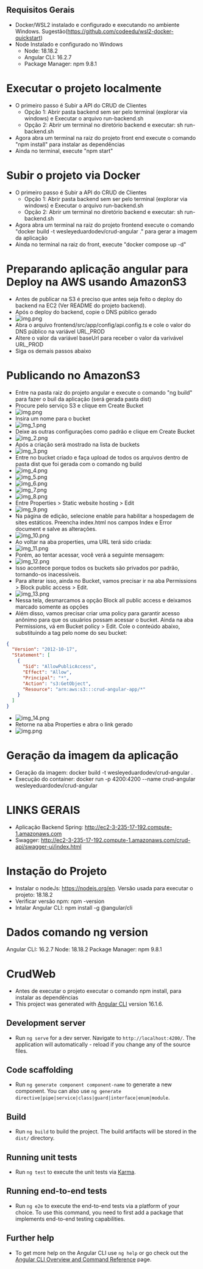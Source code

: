 
## Requisitos Gerais
- Docker/WSL2 instalado e configurado e executando no ambiente Windows. Sugestão(https://github.com/codeedu/wsl2-docker-quickstart)
- Node Instalado e configurado no Windows
  - Node: 18.18.2
  - Angular CLI: 16.2.7
  - Package Manager: npm 9.8.1

# Executar o projeto localmente
- O primeiro passo é Subir a API do CRUD de Clientes
  - Opção 1: Abrir pasta backend sem ser pelo terminal (explorar via windows) e Executar o arquivo run-backend.sh
  - Opção 2: Abrir um terminal no diretório backend e executar: sh run-backend.sh
- Agora abra um terminal na raiz do projeto front end execute o comando "npm install" para instalar as dependências
- Ainda no terminal, execute "npm start"

# Subir o projeto via Docker
- O primeiro passo é Subir a API do CRUD de Clientes
  - Opção 1: Abrir pasta backend sem ser pelo terminal (explorar via windows) e Executar o arquivo run-backend.sh
  - Opção 2: Abrir um terminal no diretório backend e executar: sh run-backend.sh
- Agora abra um terminal na raiz do projeto frontend execute o comando "docker build -t wesleyeduardodev/crud-angular ." para gerar a imagem da aplicação
- Ainda no terminal na raiz do front, execute "docker compose up -d"

# Preparando aplicação angular para Deploy na AWS usando AmazonS3
- Antes de publicar na S3 é preciso que antes seja feito o deploy do backend na EC2 (Ver README do projeto backend).
- Após o deploy do backend, copie o DNS público gerado
- ![img.png](resource/readme/ec2.png)
- Abra o arquivo frontend/src/app/config/api.config.ts e cole o valor do DNS público na variável URL_PROD
- Altere o valor da variável baseUrl para receber o valor da varivável URL_PROD
- Siga os demais passos abaixo

# Publicando no AmazonS3
- Entre na pasta raiz do projeto angular e execute o comando "ng build" para fazer o buil da aplicação (será gerada  pasta dist)
- Procure pelo serviço S3 e clique em Create Bucket
- ![img.png](resource/readme/img.png)
- Insira um nome para o bucket
- ![img_1.png](resource/readme/img_1.png)
- Deixe as outras configurações como padrão e clique em Create Bucket 
- ![img_2.png](resource/readme/img_2.png)
- Após a criação será mostrado na lista de buckets
- ![img_3.png](resource/readme/img_3.png)
- Entre no bucket criado e faça upload de todos os arquivos dentro de pasta dist que foi gerada com o comando ng build
- ![img_4.png](resource/readme/img_4.png)
- ![img_5.png](resource/readme/img_5.png)
- ![img_6.png](resource/readme/img_6.png)
- ![img_7.png](resource/readme/img_7.png)
- ![img_8.png](resource/readme/img_8.png)
- Entre Properties > Static website hosting > Edit
- ![img_9.png](resource/readme/img_9.png)
- Na página de edição, selecione enable para habilitar a hospedagem de sites estáticos. Preencha index.html nos campos Index e Error document e salve as alterações.
- ![img_10.png](resource/readme/img_10.png)
- Ao voltar na aba properties, uma URL terá sido criada:
- ![img_11.png](resource/readme/img_11.png)
- Porém, ao tentar acessar, você verá a seguinte mensagem:
- ![img_12.png](resource/readme/img_12.png)
- Isso acontece porque todos os buckets são privados por padrão, tornando-os inacessíveis.
- Para alterar isso, ainda no Bucket, vamos precisar ir na aba Permissions > Block public access > Edit.
- ![img_13.png](resource/readme/img_13.png)
- Nessa tela, desmarcamos a opção Block all public access e deixamos marcado somente as opções
- Além disso, vamos precisar criar uma policy para garantir acesso anônimo para que os usuários possam acessar o bucket. Ainda na aba Permissions, vá em Bucket policy > Edit. Cole o conteúdo abaixo, substituindo a tag pelo nome do seu bucket:

```json
{
  "Version": "2012-10-17",
  "Statement": [
    {
      "Sid": "AllowPublicAccess",
      "Effect": "Allow",
      "Principal": "*",
      "Action": "s3:GetObject",
      "Resource": "arn:aws:s3:::crud-angular-app/*"
    }
  ]
}
```

- ![img_14.png](resource/readme/img_14.png)
- Retorne na aba Properties e abra o link gerado
- ![img.png](resource/readme/link.png)


# Geração da imagem da aplicação
- Geração da imagem: docker build -t wesleyeduardodev/crud-angular .
- Execução do container: docker run -p 4200:4200 --name crud-angular wesleyeduardodev/crud-angular

# LINKS GERAIS
- Aplicação Backend Spring: http://ec2-3-235-17-192.compute-1.amazonaws.com
- Swagger: http://ec2-3-235-17-192.compute-1.amazonaws.com/crud-api/swagger-ui/index.html

# Instação do Projeto
- Instalar o nodeJs: https://nodejs.org/en. Versão usada para executar o projeto: 18.18.2
- Verificar versão npm: npm -version
- Intalar Angular CLI: npm install -g @angular/cli

# Dados comando ng version
Angular CLI: 16.2.7
Node: 18.18.2
Package Manager: npm 9.8.1

# CrudWeb

- Antes de executar o projeto executar o comando npm install, para instalar as dependências
- This project was generated with [Angular CLI](https://github.com/angular/angular-cli) version 16.1.6.

## Development server

- Run `ng serve` for a dev server. Navigate to `http://localhost:4200/`. The application will automatically - reload if you change any of the source files.

## Code scaffolding

- Run `ng generate component component-name` to generate a new component. You can also use `ng generate directive|pipe|service|class|guard|interface|enum|module`.

## Build

- Run `ng build` to build the project. The build artifacts will be stored in the `dist/` directory.

## Running unit tests

- Run `ng test` to execute the unit tests via [Karma](https://karma-runner.github.io).

## Running end-to-end tests

- Run `ng e2e` to execute the end-to-end tests via a platform of your choice. To use this command, you need to first add a package that implements end-to-end testing capabilities.

## Further help

- To get more help on the Angular CLI use `ng help` or go check out the [Angular CLI Overview and Command Reference](https://angular.io/cli) page.
